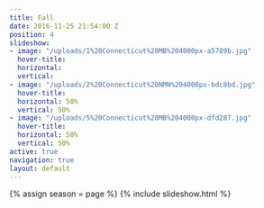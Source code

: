 ```yaml
---
title: Fall
date: 2016-11-25 21:54:00 Z
position: 4
slideshow:
- image: "/uploads/1%20Connecticut%20MB%204000px-a5789b.jpg"
  hover-title: 
  horizontal: 
  vertical: 
- image: "/uploads/2%20Connecticut%20NMN%204000px-bdc8bd.jpg"
  hover-title: 
  horizontal: 50%
  vertical: 50%
- image: "/uploads/5%20Connecticut%20MB%204000px-dfd287.jpg"
  hover-title: 
  horizontal: 50%
  vertical: 50%
active: true
navigation: true
layout: default
---
```


{% assign season = page %}
{% include slideshow.html %}
